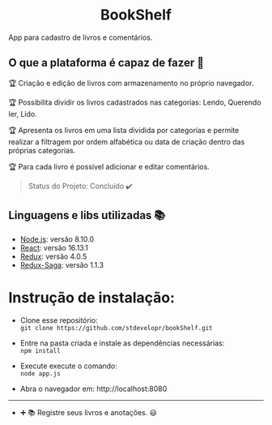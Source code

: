 <h1 align="center"> BookShelf </h1>
<p align="justify"> App para cadastro de livros e comentários. </p>

## O que a plataforma é capaz de fazer :checkered_flag:

:trophy: Criação e edição de livros com armazenamento no próprio navegador.

:trophy: Possibilita dividir os livros cadastrados nas categorias: Lendo, Querendo ler, Lido.

:trophy: Apresenta os livros em uma lista dividida por categorias e permite realizar a filtragem por ordem alfabética ou data de criação dentro das próprias categorias.

:trophy: Para cada livro é possível adicionar e editar comentários.

> Status do Projeto: Concluído :heavy_check_mark:

## Linguagens e libs utilizadas :books:

- [Node.js](https://nodejs.org/en/): versão 8.10.0
- [React](https://reactjs.org/): versão 16.13.1
- [Redux](https://redux.js.org/): versão 4.0.5
- [Redux-Saga](https://redux-saga.js.org/): versão 1.1.3

# Instrução de instalação:

- Clone esse repositório:  
  `git clone https://github.com/stdevelopr/bookShelf.git`

- Entre na pasta criada e instale as dependências necessárias:  
  `npm install`

- Execute execute o comando:  
  `node app.js`

- Abra o navegador em: http://localhost:8080

---

- :heavy_plus_sign: :books: Registre seus livros e anotações. :smiley:
